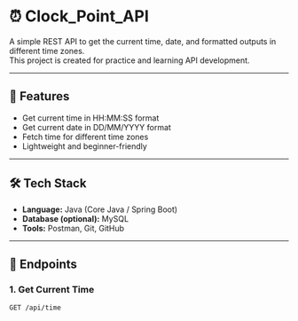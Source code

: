 
# ⏰ Clock_Point_API  

A simple REST API to get the current time, date, and formatted outputs in different time zones.  
This project is created for practice and learning API development.  

---

## 🚀 Features  
- Get current time in HH:MM:SS format  
- Get current date in DD/MM/YYYY format  
- Fetch time for different time zones  
- Lightweight and beginner-friendly  

---

## 🛠️ Tech Stack  
- **Language:** Java (Core Java / Spring Boot)  
- **Database (optional):** MySQL  
- **Tools:** Postman, Git, GitHub  

---

## 📌 Endpoints  

### 1. Get Current Time  
```http   
GET /api/time
